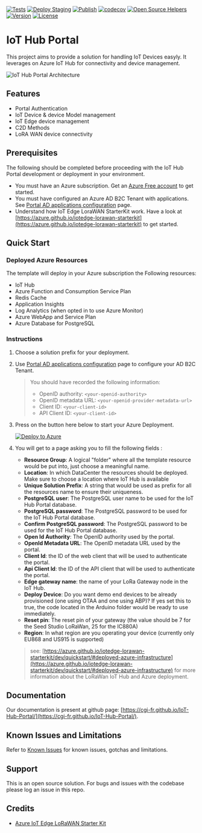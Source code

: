 [![Tests](https://github.com/CGI-FR/IoT-Hub-Portal/actions/workflows/ci-tests.yml/badge.svg?branch=main)](https://github.com/CGI-FR/IoT-Hub-Portal/actions/workflows/ci-tests.yml)
[![Deploy Staging](https://github.com/CGI-FR/IoT-Hub-Portal/actions/workflows/deploy_staging.yml/badge.svg)](https://github.com/CGI-FR/IoT-Hub-Portal/actions/workflows/deploy_staging.yml)
[![Publish](https://github.com/CGI-FR/IoT-Hub-Portal/actions/workflows/publish.yml/badge.svg)](https://github.com/CGI-FR/IoT-Hub-Portal/actions/workflows/publish.yml)
[![codecov](https://codecov.io/gh/CGI-FR/IoT-Hub-Portal/branch/main/graph/badge.svg?token=S1A59KMRV6)](https://codecov.io/gh/CGI-FR/IoT-Hub-Portal)
[![Open Source Helpers](https://img.shields.io/github/contributors/CGI-FR/IoT-Hub-Portal)](https://img.shields.io/github/contributors/CGI-FR/IoT-Hub-Portal)
[![Version](https://img.shields.io/github/v/release/CGI-FR/IoT-Hub-Portal)](https://img.shields.io/github/v/release/CGI-FR/IoT-Hub-Portal)
[![License](https://img.shields.io/github/license/CGI-FR/IoT-Hub-Portal)](https://img.shields.io/github/v/release/CGI-FR/IoT-Hub-Portal)

# IoT Hub Portal

This project aims to provide a solution for handling IoT Devices easyly.
It leverages on Azure IoT Hub for connectivity and device management.

![IoT Hub Portal Architecture](https://github.com/CGI-FR/IoT-Hub-Portal/raw/docs/main/docs/images/architecture.png)

## Features

* Portal Authentication
* IoT Device & device Model management
* IoT Edge device management
* C2D Methods
* LoRA WAN device connectivity

## Prerequisites

The following should be completed before proceeding with the IoT Hub Portal development or deployment in your environment.

* You must have an Azure subscription. Get an [Azure Free account](https://azure.microsoft.com/en-us/offers/ms-azr-0044p/) to get started.
* You must have configured an Azure AD B2C Tenant with applications. See [Portal AD applications configuration](https://cgi-fr.github.io/IoT-Hub-Portal/stable/b2c-applications) page.
* Understand how IoT Edge LoraWAN StarterKit work. Have a look at [https://azure.github.io/iotedge-lorawan-starterkit](https://azure.github.io/iotedge-lorawan-starterkit) to get started.

## Quick Start

### Deployed Azure Resources

The template will deploy in your Azure subscription the Following resources:

* IoT Hub
* Azure Function and Consumption Service Plan
* Redis Cache
* Application Insights
* Log Analytics (when opted in to use Azure Monitor)
* Azure WebApp and Service Plan
* Azure Database for PostgreSQL

### Instructions 

1. Choose a solution prefix for your deployment.
1. Use [Portal AD applications configuration](https://cgi-fr.github.io/IoT-Hub-Portal/stable/b2c-applications) page to configure your AD B2C Tenant.
    > You should have recorded the following information:
    > * OpenID authority: `<your-openid-authority>`
    > * OpenID metadata URL: `<your-openid-provider-metadata-url>`
    > * Client ID: `<your-client-id>`
    > * API Client ID: `<your-client-id>`

1. Press on the button here below to start your Azure Deployment.

    [![Deploy to Azure](https://aka.ms/deploytoazurebutton)](https://portal.azure.com/#create/Microsoft.Template/uri/https%3A%2F%2Fraw.githubusercontent.com%2FCGI-FR%2FIoT-Hub-Portal%2Farm%2Fmain%2Ftemplates%2Fazuredeploy.json/uiFormDefinitionUri/https%3A%2F%2Fraw.githubusercontent.com%2FCGI-FR%2FIoT-Hub-Portal%2Farm%2Fmain%2Ftemplates%2FazuredeployUI.json)

1. You will get to a page asking you to fill the following fields :
    * **Resource Group**: A logical "folder" where all the template resource would be put into, just choose a meaningful name. 
    * **Location**: In which DataCenter the resources should be deployed. Make sure to choose a location where IoT Hub is available
    * **Unique Solution Prefix**: A string that would be used as prefix for all the resources name to ensure their uniqueness.
    * **PostgreSQL user**: The PostgreSQL user name to be used for the IoT Hub Portal database.
    * **PostgreSQL password**: The PostgreSQL password to be used for the IoT Hub Portal database.
    * **Confirm PostgreSQL password**: The PostgreSQL password to be used for the IoT Hub Portal database.
    * **Open Id Authority**: The OpenID authority used by the portal.
    * **OpenId Metadata URL**: The OpenID metadata URL used by the portal.
    * **Client Id**: the ID of the web client that will be used to authenticate the portal.
    * **Api Client Id**: the ID of the API client that will be used to authenticate the portal.
    * **Edge gateway name**: the name of your LoRa Gateway node in the IoT Hub.
    * **Deploy Device**: Do you want demo end devices to be already provisioned (one using OTAA and one using ABP)? If yes set this to true, the code located in the Arduino folder would be ready to use immediately.
    * **Reset pin**:  The reset pin of your gateway (the value should be 7 for the Seed Studio LoRaWan, 25 for the IC880A)
    * **Region**:  In what region are you operating your device (currently only EU868 and US915 is supported)

    > see: [https://azure.github.io/iotedge-lorawan-starterkit/dev/quickstart/#deployed-azure-infrastructure](https://azure.github.io/iotedge-lorawan-starterkit/dev/quickstart/#deployed-azure-infrastructure) for more information about the LoRaWan IoT Hub and Azure deployment.

## Documentation

Our documentation is present at github page: [https://cgi-fr.github.io/IoT-Hub-Portal/](https://cgi-fr.github.io/IoT-Hub-Portal/).

## Known Issues and Limitations

Refer to [Known Issues](knownissues) for known issues, gotchas and limitations.

## Support

This is an open source solution.
For bugs and issues with the codebase please log an issue in this repo.

## Credits

* [Azure IoT Edge LoRaWAN Starter Kit](https://github.com/Azure/iotedge-lorawan-starterkit)
